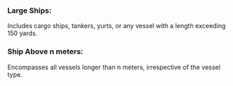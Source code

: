 ### Large Ships: 
Includes cargo ships, tankers, yurts, or any vessel with a length exceeding 150 yards.

### Ship Above n meters: 
Encompasses all vessels longer than n meters, irrespective of the vessel type.
